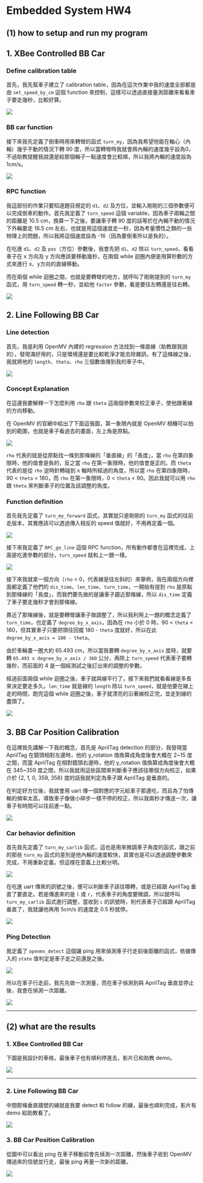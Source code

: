 # Embedded System HW4

## (1) how to setup and run my program

## 1. XBee Controlled BB Car

### Define calibration table

首先，我先幫車子建立了 calibration table，因為在這次作業中我的速度全部都是由 `set_speed_by_cm` 這個 function 來控制，這樣可以透過直接量測距離來看看車子要走幾秒，比較好算。

![](https://i.imgur.com/3NdFEgb.png)

### BB car function

接下來我先定義了倒車時用來轉彎的函式 `turn_my`，因為我希望他能在軸心（內輪）幾乎不動的情況下轉 90 度，所以當轉彎時我就會將內輪的速度幾乎設為0，不過助教提醒我說還是給那個輪子一點速度會比較順，所以我將內輪的速度設為 1cm/s。

![](https://i.imgur.com/FtqMPmx.png)

### RPC function

我這部份的作業只要知道題目規定的 `d1`、`d2` 及方位，並輸入剛剛的三個參數便可以完成倒車的動作。首先我定義了 `turn_speed` 這個 variable，因為車子兩輪之間的距離是 10.5 cm，換算一下之後，要讓車子轉 90 度的話等於在內輪不動的情況下外輪要走 16.5 cm 左右，也就是用這個速度走一秒，因為考量慣性之類的一些物理上的問題，所以我將這個速度設為 -16（因為要倒車所以是負的）。

在吃進 `d1`、`d2` 及 `pos`（方位）參數後，我會先把 `d1`、`d2` 除以 `turn_speed`，看看車子在 x 方向及 y 方向應該要移動幾秒，在兩個 while 迴圈內便是用算秒數的方式來進行 x、y方向的直線移動。

而在兩個 while 迴圈之間，也就是要轉彎的地方，就呼叫了剛剛提到的 `turn_my` 函式，用 `turn_speed` 轉一秒，並給他 `factor` 參數，看是要往左轉還是往右轉。

![](https://i.imgur.com/dRaLE99.png)


## 2. Line Following BB Car

### Line detection

首先，我是利用 OpenMV 內建的 regression 方法找到一條直線（助教跟我說的），發現滿好用的，只是環境還是要比較乾淨才能去除雜訊，有了這條線之後，我就將他的 `length`、`theta`、`rho` 三個數值傳到我的車子中。

![](https://i.imgur.com/TFlKx7I.jpg)

### Concept Explanation

在這邊我要解釋一下怎麼利用 `rho` 跟 `theta` 這兩個參數來校正車子，使他跟著線的方向移動。

在 OpenMV 的官網中給出了下面這張圖，第一象限內就是 OpenMV 相機可以拍到的範圍，也就是車子看過去的畫面，左上角是原點。

![](https://i.imgur.com/Z9kQglF.png)

`rho` 代表的就是從原點找一條到那條線的「垂直線」的「長度」，當 `rho` 在第四象限時，他的值會是負的，反之當 `rho` 在第一象限時，他的值會是正的。而 `theta` 代表的是從 `rho` 逆時針轉碰到 x 軸時所經過的角度，所以當 `rho` 在第四象限時， 90 < `theta` < 180，而 `rho` 在第一象限時，0 < `theta` < 90。因此我就可以用 `rho` 跟 `theta` 來判斷車子的位置及該調整的角度。

### Function definition

首先我先定義了 `turn_my_forward` 函式，其實就只是剛剛的
 `turn_my` 函式的往前走版本，其實應該可以透過傳入相反的 speed 值就好，不用再定義一個。

![](https://i.imgur.com/gEOPzDa.png)

接下來我定義了 `RPC_go_line` 這個 RPC function，所有動作都會在這裡完成，上面是吃進參數的部分，`turn_speed` 就和上一題一樣。

![](https://i.imgur.com/epmMU1s.png)

接下來我就拿一個方向（`rho` < 0，代表線是往左斜的）來舉例，我在兩個方向裡面都定義了他們的 `dis_time`、`len_time`、`turn_time`，一開始有提到 `rho` 是原點到那條線的「長度」，而我們要先做的是讓車子趨近那條線，所以 `dis_time` 定義了車子要走幾秒才會到那條線。

靠近了那條線後，就是要轉彎讓車子做調整了，所以我利用上一題的概念定義了 `turn_time`，也定義了 `degree_by_x_axis`，因為在 `rho` 小於 0 時，90 < `theta` < 180，但其實車子只要把頭往回擺 180 - `theta` 度就好，所以在此 `degree_by_x_axis = 180 - theta`。

由於車輪畫一圈大約 65.493 cm，所以當我要轉 `degree_by_x_axis` 度時，就要轉 `65.493 x degree_by_x_axis / 360` 公分，再除上 `turn_speed` 代表車子要轉幾秒，而前面的 4 是一個經測試之後訂出來的調整的參數。

經過前面兩個 while 迴圈之後，車子就與線平行了，接下來我們就看看線是多長來決定要走多久。`len_time` 就是線的 `length` 除以 `turn_speed`，就是他要在線上走的時間，跑完這個 while 迴圈之後，車子就漂亮的沿著線校正完，並走到線的盡頭了。

![](https://i.imgur.com/nSdv64p.png)

## 3. BB Car Position Calibration

在這裡我先講解一下我的概念，首先是 AprilTag detection 的部分，我發現當 AprilTag 在鏡頭相對左邊時，他的 y_rotation 值換算成角度後會大概在 2~15 度之間，而當 AprilTag 在相對鏡頭右邊時，他的 y_rotation 值換算成角度後會大概在 345~359 度之間，所以我就用這些區間來判斷車子應該往哪個方向校正，如果介於 {2, 1, 0, 359, 358} 度的話我就判定為車子跟 AprilTag 是垂直的。

在判定好方位後，我就會用 uart 傳一個對應的字元給車子那邊吃，而且為了怕傳輸的頻率太高，導致車子像做小碎步一樣不停的校正，所以我兩秒才傳送一次，讓車子有時間可以往前進一點。

![](https://i.imgur.com/Lb5vLr6.png)

### Car behavior definition

首先我先定義了 `turn_my_carlib` 函式，這也是用來微調車子角度的函式，跟之前的那些 `turn_my` 函式的差別是他內輪的速度較快，其實也是可以透過調整參數來完成，不用重新定義，但這樣在意義上比較分明。

![](https://i.imgur.com/gG8XOoC.png)


在吃進 uart 傳來的訊號之後，便可以判斷車子該往哪轉，或是已經跟 AprilTag 垂直了要直走。若是傳進來的是 `l` 或 `r`，代表車子的角度要微調，所以就呼叫 `turn_my_carlib` 函式進行調整，當收到 `c` 的訊號時，則代表車子已經跟 AprilTag 垂直了，我就讓他再用 5cm/s 的速度走 0.5 秒就停。

![](https://i.imgur.com/zu1H2Tz.png)

### Ping Detection

我定義了 `openmv_detect` 這個讓 ping 用來偵測車子行走前後距離的函式，依據傳入的 `state` 值判定是車子走之前還是之後。

![](https://i.imgur.com/kaYFZMY.png)

所以在車子行走前，我先先做一次測量，而在車子偵測到與 AprilTag 垂直並停止後，我會在偵測一次距離。

![](https://i.imgur.com/PZgaNzc.png)

---

## (2) what are the results

### 1. XBee Controlled BB Car

下圖是我設計的車格，最後車子也有順利停進去，影片已和助教 demo。

![](https://i.imgur.com/imrskou.png)

---

### 2. Line Following BB Car

中間那條垂直牆壁的線就是我要 detect 和 follow 的線，最後也順利完成，影片有 demo 給助教看了。

![](https://i.imgur.com/mjG5nsb.jpg)

### 3. BB Car Position Calibration

從圖中可以看出 ping 在車子移動前會先偵測一次距離，然後車子收到 OpenMV 傳過來的信號並行走，最後 ping 再量一次新的距離。

![](https://i.imgur.com/SoiybnZ.png)
